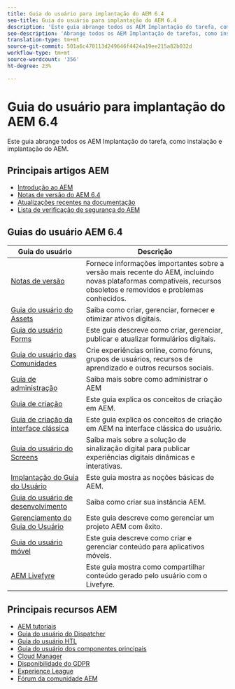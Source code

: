 ```yaml
---
title: Guia do usuário para implantação do AEM 6.4
seo-title: Guia do usuário para implantação do AEM 6.4
description: 'Este guia abrange todos os AEM Implantação do tarefa, como instalação e implantação do AEM. '
seo-description: 'Abrange todos os AEM Implantação de tarefas, como instalação e implantação de AEM. '
translation-type: tm+mt
source-git-commit: 501a6c470113d249646f4424a19ee215a82b032d
workflow-type: tm+mt
source-wordcount: '356'
ht-degree: 23%

---
```



# Guia do usuário para implantação do AEM 6.4

Este guia abrange todos os AEM Implantação do tarefa, como instalação e implantação do AEM.

## Principais artigos AEM

* [Introdução ao AEM](https://helpx.adobe.com/experience-manager/get-started.html)
* [Notas de versão do AEM 6.4](/help/release-notes/home.md)
* [Atualizações recentes na documentação](https://helpx.adobe.com/experience-manager/documentation-updates.html)
* [Lista de verificação de segurança do AEM](/help/sites-administering/security-checklist.md)

## Guias do usuário AEM 6.4

| Guia do usuário | Descrição |
|--- |---|
| [Notas de versão](/help/release-notes/home.md) | Fornece informações importantes sobre a versão mais recente do AEM, incluindo novas plataformas compatíveis, recursos obsoletos e removidos e problemas conhecidos. |
| [Guia do usuário do Assets](/help/assets/home.md) | Saiba como criar, gerenciar, fornecer e otimizar ativos digitais. |
| [Guia do usuário Forms](/help/forms/home.md) | Este guia descreve como criar, gerenciar, publicar e atualizar formulários digitais. |
| [Guia do usuário das Comunidades](/help/communities/home.md) | Crie experiências online, como fóruns, grupos de usuários, recursos de aprendizado e outros recursos sociais. |
| [Guia de administração](/help/sites-administering/home.md) | Saiba mais sobre como administrar o AEM |
| [Guia de criação](/help/sites-authoring/home.md) | Este guia explica os conceitos de criação em AEM. |
| [Guia de criação da interface clássica](/help/sites-classic-ui-authoring/home.md) | Este guia explica os conceitos de criação em AEM na interface clássica do usuário. |
| [Guia do usuário do Screens](https://docs.adobe.com/content/help/en/experience-manager-screens/user-guide/aem-screens-introduction.html) | Saiba mais sobre a solução de sinalização digital para publicar experiências digitais dinâmicas e interativas. |
| [Implantação do Guia do Usuário](/help/sites-deploying/home.md) | Este guia mostra as noções básicas de AEM. |
| [Guia do usuário de desenvolvimento](/help/sites-developing/home.md) | Saiba como criar sua instância AEM. |
| [Gerenciamento do Guia do Usuário](/help/managing/home.md) | Este guia descreve como gerenciar um projeto AEM com êxito. |
| [Guia do usuário móvel](/help/mobile/home.md) | Este guia descreve como criar e gerenciar conteúdo para aplicativos móveis. |
| [AEM Livefyre](https://docs.adobe.com/content/help/en/livefyre/using/home.html) | Este guia mostra como compartilhar conteúdo gerado pelo usuário com o Livefyre. |

## Principais recursos AEM

* [AEM tutoriais](https://helpx.adobe.com/experience-manager/kt/index/aem-6-4-videos.html)
* [Guia do usuário do Dispatcher](https://docs.adobe.com/content/help/pt-BR/experience-manager-dispatcher/using/dispatcher.translate.html)
* [Guia do usuário HTL](https://docs.adobe.com/content/help/br/experience-manager-htl/using/overview.html)
* [Guia do usuário dos componentes principais](https://docs.adobe.com/content/help/br/experience-manager-core-components/using/introduction.html)
* [Cloud Manager](https://docs.adobe.com/content/help/br/experience-manager-cloud-manager/using/introduction-to-cloud-manager.html)
* [Disponibilidade do GDPR](/help/managing/data-protection-and-privacy.md)
* [Experience League](https://guided.adobe.com/?promoid=K42KVXHD&amp;mv=other#solutions/experience-manager)
* [Fórum da comunidade AEM](https://forums.adobe.com/community/experience-cloud/marketing-cloud/experience-manager)